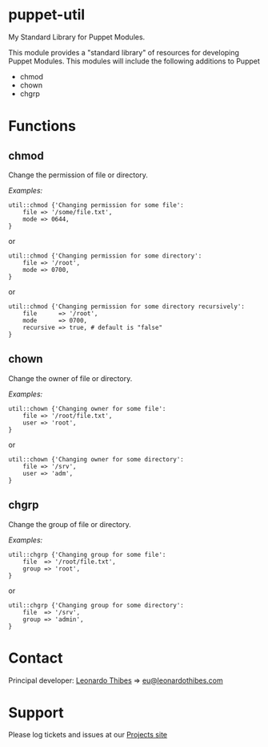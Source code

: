 puppet-util
===========

My Standard Library for Puppet Modules.

This module provides a "standard library" of resources for developing Puppet
Modules. This modules will include the following additions to Puppet

 * chmod
 * chown
 * chgrp

# Functions #

chmod
-----
Change the permission of file or directory.

*Examples:*
```puppet
util::chmod {'Changing permission for some file':
	file => '/some/file.txt',
	mode => 0644,
}
```
or
```puppet
util::chmod {'Changing permission for some directory':
	file => '/root',
	mode => 0700,
}
```
or
```puppet
util::chmod {'Changing permission for some directory recursively':
	file      => '/root',
	mode      => 0700,
	recursive => true, # default is "false"
}
```

chown
-----
Change the owner of file or directory.

*Examples:*
```puppet
util::chown {'Changing owner for some file':
	file => '/root/file.txt',
	user => 'root',
}
```
or
```puppet
util::chown {'Changing owner for some directory':
	file => '/srv',
	user => 'adm',
}
```

chgrp
-----
Change the group of file or directory.

*Examples:*
```puppet
util::chgrp {'Changing group for some file':
	file  => '/root/file.txt',
	group => 'root',
}
```
or
```puppet
util::chgrp {'Changing group for some directory':
	file  => '/srv',
	group => 'admin',
}
```

# Contact #

Principal developer:
	[Leonardo Thibes](http://leonardothibes.com) => [eu@leonardothibes.com](mailto:eu@leonardothibes.com)

# Support #

Please log tickets and issues at our [Projects site](https://github.com/leonardothibes/puppet-util/issues)
